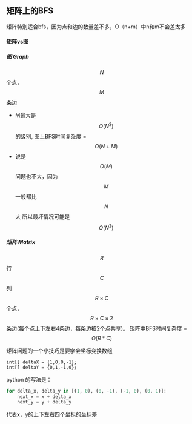 ## 矩阵上的BFS

矩阵特别适合bfs，因为点和边的数量差不多，O（n+m）中n和m不会差太多

#### 矩阵vs图

##### 图 Graph

$$N$$个点，$$M$$条边

* M最大是 $$O(N^2)$$ 的级别, 图上BFS时间复杂度 = $$O(N + M)$$
* 说是$$O(M)$$问题也不大，因为$$M$$一般都比$$N$$大 所以最坏情况可能是 $$O(N^2)$$

##### 矩阵 Matrix

$$R$$行$$C$$列  
$$R\times C$$个点，$$R\times C\times 2$$ 条边\(每个点上下左右4条边，每条边被2个点共享\)。 矩阵中BFS时间复杂度 = $$O(R * C)$$

矩阵问题的一个小技巧是要学会坐标变换数组

```
int[] deltaX = {1,0,0,-1};
int[] deltaY = {0,1,-1,0};
```

python 的写法是：

```py
for delta_x, delta_y in [(1, 0), (0, -1), (-1, 0), (0, 1)]:
    next_x = x + delta_x
    next_y = y + delta_y
```

代表x，y的上下左右四个坐标的坐标差

